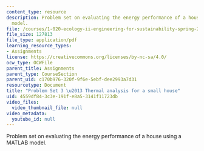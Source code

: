 ```yaml
---
content_type: resource
description: Problem set on evaluating the energy performance of a house using a MATLAB
  model.
file: /courses/1-020-ecology-ii-engineering-for-sustainability-spring-2008/4559df843c3e191fe8a53141f11723db_assn3.pdf
file_size: 127813
file_type: application/pdf
learning_resource_types:
- Assignments
license: https://creativecommons.org/licenses/by-nc-sa/4.0/
ocw_type: OCWFile
parent_title: Assignments
parent_type: CourseSection
parent_uid: c170b976-320f-9f6e-5ebf-dee2993a7d31
resourcetype: Document
title: "Problem Set 3 \u2013 Thermal analysis for a small house"
uid: 4559df84-3c3e-191f-e8a5-3141f11723db
video_files:
  video_thumbnail_file: null
video_metadata:
  youtube_id: null
---
```

Problem set on evaluating the energy performance of a house using a MATLAB model.